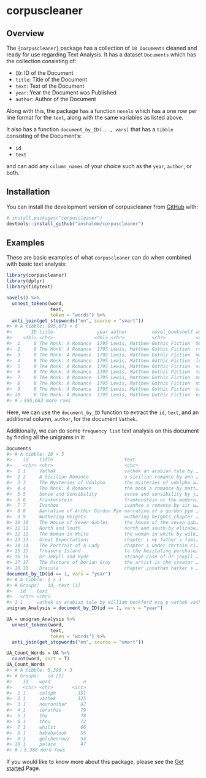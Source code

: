 
<!-- README.md is generated from README.Rmd. Please edit that file -->

# corpuscleaner

<!-- badges: start -->
<!-- badges: end -->

## Overview

The `{corpuscleaner}` package has a collection of `18 Documents` cleaned
and ready for use regarding Text Analysis. It has a dataset `Documents`
which has the collection consisting of:

- `ID`: ID of the Document
- `title`: Title of the Document
- `text`: Text of the Document
- `year`: Year the Document was Published
- `author`: Author of the Document

Along with this, the package has a function `novels` which has a one row
per line format for the `text`, along with the same variables as listed
above.

It also has a function `document_by_ID(..., vars)` that has a `tibble`
consisting of the Document’s:

- `id`
- `text`

and can add any `column_names` of your choice such as the `year`,
`author`, or both.

## Installation

You can install the development version of corpuscleaner from
[GitHub](https://github.com/) with:

``` r
# install.packages("corpuscleaner")
devtools::install_github("anshalmm/corpuscleaner")
```

## Examples

These are basic examples of what `corpuscleaner` can do when combined
with basic text analysis:

``` r
library(corpuscleaner)
library(dplyr)
library(tidytext)

novels() %>%
  unnest_tokens(word, 
                text, 
                token = "words") %>%
  anti_join(get_stopwords("en", source = "smart"))
#> # A tibble: 895,673 × 6
#>       ID title                year author         novel_bookshelf word     
#>    <dbl> <chr>               <dbl> <chr>          <chr>           <chr>    
#>  1     8 The Monk: A Romance  1795 Lewis, Matthew Gothic Fiction  monk     
#>  2     8 The Monk: A Romance  1795 Lewis, Matthew Gothic Fiction  romance  
#>  3     8 The Monk: A Romance  1795 Lewis, Matthew Gothic Fiction  matthew  
#>  4     8 The Monk: A Romance  1795 Lewis, Matthew Gothic Fiction  lewis    
#>  5     8 The Monk: A Romance  1795 Lewis, Matthew Gothic Fiction  somnia   
#>  6     8 The Monk: A Romance  1795 Lewis, Matthew Gothic Fiction  terrores 
#>  7     8 The Monk: A Romance  1795 Lewis, Matthew Gothic Fiction  magicos  
#>  8     8 The Monk: A Romance  1795 Lewis, Matthew Gothic Fiction  miracula 
#>  9     8 The Monk: A Romance  1795 Lewis, Matthew Gothic Fiction  sagas    
#> 10     8 The Monk: A Romance  1795 Lewis, Matthew Gothic Fiction  nocturnos
#> # ℹ 895,663 more rows
```

Here, we can use the `document_by_ID` function to extract the `id`,
`text`, and an additional column, `author`, for the document `Vathek`.

Additionally, we can do some `frequency list` text analysis on this
document by finding all the unigrams in it:

``` r
Documents
#> # A tibble: 18 × 5
#>    id    title                          text                        year  author
#>    <chr> <chr>                          <chr>                       <chr> <chr> 
#>  1 1     Vathek                         vathek an arabian tale by … 1786  Beckf…
#>  2 2     A Sicilian Romance             a sicilian romance by ann … 1790  Radcl…
#>  3 3     The Mysteries of Udulpho       the mysteries of udolpho a… 1794  Radcl…
#>  4 4     The Monk: A Romance            the monk a romance by matt… 1795  Lewis…
#>  5 5     Sense and Sensibility          sense and sensibility by j… 1811  Auste…
#>  6 6     Frankenstein                   frankenstein or the modern… 1818  Shell…
#>  7 7     Ivanhoe                        ivanhoe a romance by sir w… 1820  Scott…
#>  8 8     Narrative of Arthur Gordon Pym narrative of a gordon pym … 1838  Poe, …
#>  9 9     Wuthering Heights              wuthering heights chapter … 1847  Bront…
#> 10 10    The House of Seven Gables      the house of the seven gab… 1851  Hawth…
#> 11 11    North and South                north and south by elizabe… 1854  Gaske…
#> 12 12    The Woman in White             the woman in white by wilk… 1860  Colli…
#> 13 13    Great Expectations             chapter i my father s fami… 1861  Dicke…
#> 14 14    The Portrait of a Lady         chapter i under certain ci… 1881  James…
#> 15 15    Treasure Island                to the hesitating purchase… 1882  Steve…
#> 16 16    Dr Jekyll and Hyde             strange case of dr jekyll … 1886  Steve…
#> 17 17    The Picture of Dorian Gray     the artist is the creator … 1890  Wilde…
#> 18 18    Dracula                        chapter jonathan harker s … 1897  Stoke…
document_by_ID(id == 1, vars = "year")
#> # A tibble: 1 × 3
#> # Groups:   id, text [1]
#>   id    text                                                               year 
#>   <chr> <chr>                                                              <chr>
#> 1 1     vathek an arabian tale by william beckford esq p vathek vathek ni… 1786
unigram_Analysis = document_by_ID(id == 1, vars = "year")

UA = unigram_Analysis %>%
  unnest_tokens(word, 
                text, 
                token = "words") %>%
  anti_join(get_stopwords("en", source = "smart")) 

UA_Count_Words = UA %>%
  count(word, sort = T)
UA_Count_Words
#> # A tibble: 5,396 × 3
#> # Groups:   id [1]
#>    id    word            n
#>    <chr> <chr>       <int>
#>  1 1     caliph        151
#>  2 1     vathek        125
#>  3 1     nouronihar     87
#>  4 1     carathis       79
#>  5 1     thy            78
#>  6 1     thou           72
#>  7 1     whilst         66
#>  8 1     bababalouk     55
#>  9 1     gulchenrouz    54
#> 10 1     palace         47
#> # ℹ 5,386 more rows
```

If you would like to know more about this package, please see the [Get
started](https://anshalmm.github.io/corpuscleaner/articles/corpuscleaner.html)
Page.
